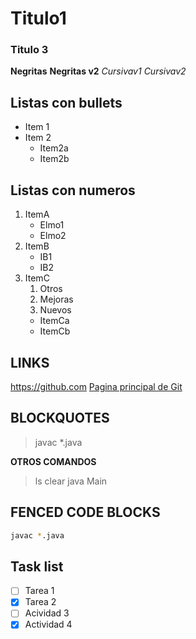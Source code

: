 # Titulo1

### Titulo 3
**Negritas**
__Negritas v2__
*Cursivav1*
_Cursivav2_

## Listas con bullets
* Item 1
* Item 2
    * Item2a
    * Item2b

## Listas con numeros
1. ItemA
   * Elmo1
   * Elmo2
3. ItemB
   * IB1
   * IB2
4. ItemC
   1. Otros
   2. Mejoras
   3. Nuevos
   * ItemCa
   * ItemCb
  
## LINKS
https://github.com
[Pagina principal de Git](https://github.com)

## BLOCKQUOTES
> javac *.java

**OTROS COMANDOS**
> ls
> clear
> java Main
>

 ## FENCED CODE BLOCKS
``` bash
javac *.java
```

## Task list
- [ ] Tarea 1
- [X] Tarea 2
- [ ] Acividad 3
- [X] Actividad 4
